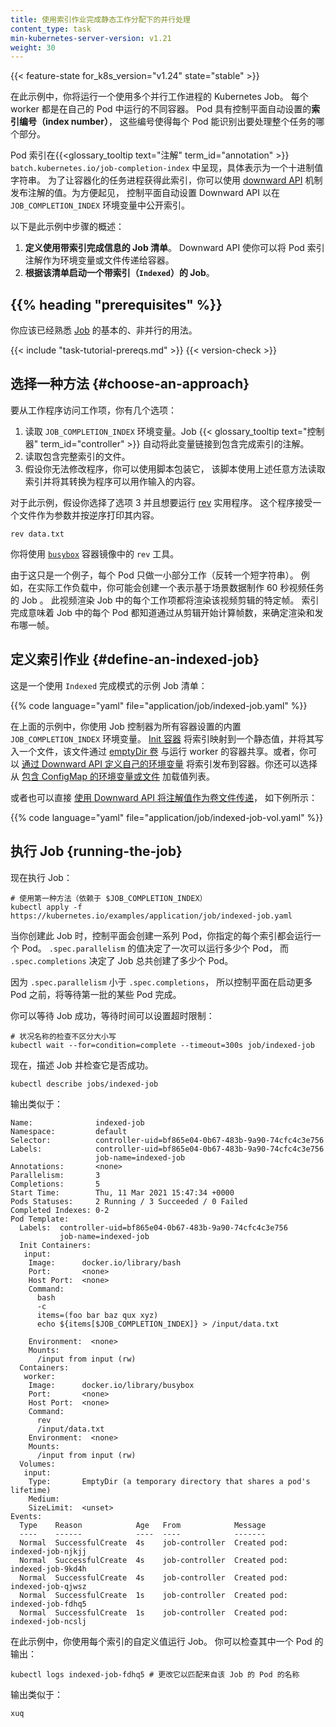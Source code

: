 ```yaml
---
title: 使用索引作业完成静态工作分配下的并行处理
content_type: task
min-kubernetes-server-version: v1.21
weight: 30
---
```

<!-- 
title: Indexed Job for Parallel Processing with Static Work Assignment
content_type: task
min-kubernetes-server-version: v1.21
weight: 30
-->

{{< feature-state for_k8s_version="v1.24" state="stable" >}}

<!-- overview -->

<!-- 
In this example, you will run a Kubernetes Job that uses multiple parallel
worker processes.
Each worker is a different container running in its own Pod. The Pods have an
_index number_ that the control plane sets automatically, which allows each Pod
to identify which part of the overall task to work on.
-->
在此示例中，你将运行一个使用多个并行工作进程的 Kubernetes Job。
每个 worker 都是在自己的 Pod 中运行的不同容器。
Pod 具有控制平面自动设置的**索引编号（index number）**，
这些编号使得每个 Pod 能识别出要处理整个任务的哪个部分。

<!-- 
The pod index is available in the {{< glossary_tooltip text="annotation" term_id="annotation" >}}
`batch.kubernetes.io/job-completion-index` as a string representing its
decimal value. In order for the containerized task process to obtain this index,
you can publish the value of the annotation using the [downward API](/docs/concepts/workloads/pods/downward-api/)
mechanism.
For convenience, the control plane automatically sets the downward API to
expose the index in the `JOB_COMPLETION_INDEX` environment variable.
-->
Pod 索引在{{<glossary_tooltip text="注解" term_id="annotation" >}}
`batch.kubernetes.io/job-completion-index` 中呈现，具体表示为一个十进制值字符串。
为了让容器化的任务进程获得此索引，你可以使用
[downward API](/zh-cn/docs/concepts/workloads/pods/downward-api/)
机制发布注解的值。为方便起见，
控制平面自动设置 Downward API 以在 `JOB_COMPLETION_INDEX` 环境变量中公开索引。

<!-- 
Here is an overview of the steps in this example:

1. **Define a Job manifest using indexed completion**.
   The downward API allows you to pass the pod index annotation as an
   environment variable or file to the container.
2. **Start an `Indexed` Job based on that manifest**.
-->
以下是此示例中步骤的概述：

1. **定义使用带索引完成信息的 Job 清单**。
   Downward API 使你可以将 Pod 索引注解作为环境变量或文件传递给容器。
2. **根据该清单启动一个带索引（`Indexed`）的 Job**。

## {{% heading "prerequisites" %}}

<!-- 
You should already be familiar with the basic,
non-parallel, use of [Job](/docs/concepts/workloads/controllers/job/).
-->
你应该已经熟悉 [Job](/zh-cn/docs/concepts/workloads/controllers/job/) 的基本的、非并行的用法。

{{< include "task-tutorial-prereqs.md" >}} {{< version-check >}}

<!-- steps -->

<!-- 
## Choose an approach
 -->
## 选择一种方法 {#choose-an-approach}

<!-- 
To access the work item from the worker program, you have a few options:

1. Read the `JOB_COMPLETION_INDEX` environment variable. The Job
   {{< glossary_tooltip text="controller" term_id="controller" >}}
   automatically links this variable to the annotation containing the completion
   index.
1. Read a file that contains the completion index.
1. Assuming that you can't modify the program, you can wrap it with a script
   that reads the index using any of the methods above and converts it into
   something that the program can use as input.
 -->
要从工作程序访问工作项，你有几个选项：

1. 读取 `JOB_COMPLETION_INDEX` 环境变量。Job
   {{< glossary_tooltip text="控制器" term_id="controller" >}}
   自动将此变量链接到包含完成索引的注解。
2. 读取包含完整索引的文件。
3. 假设你无法修改程序，你可以使用脚本包装它，
   该脚本使用上述任意方法读取索引并将其转换为程序可以用作输入的内容。

<!-- 
For this example, imagine that you chose option 3 and you want to run the
[rev](https://man7.org/linux/man-pages/man1/rev.1.html) utility. This
program accepts a file as an argument and prints its content reversed.
-->
对于此示例，假设你选择了选项 3 并且想要运行
[rev](https://man7.org/linux/man-pages/man1/rev.1.html) 实用程序。
这个程序接受一个文件作为参数并按逆序打印其内容。

```shell
rev data.txt
```

<!--  
You'll use the `rev` tool from the
[`busybox`](https://hub.docker.com/_/busybox) container image.
-->
你将使用 [`busybox`](https://hub.docker.com/_/busybox) 容器镜像中的 `rev` 工具。

<!-- 
As this is only an example, each Pod only does a tiny piece of work (reversing a short
string). In a real workload you might, for example, create a Job that represents
 the
task of producing 60 seconds of video based on scene data.
Each work item in the video rendering Job would be to render a particular
frame of that video clip. Indexed completion would mean that each Pod in
the Job knows which frame to render and publish, by counting frames from
the start of the clip.
-->
由于这只是一个例子，每个 Pod 只做一小部分工作（反转一个短字符串）。
例如，在实际工作负载中，你可能会创建一个表示基于场景数据制作 60 秒视频任务的 Job 。
此视频渲染 Job 中的每个工作项都将渲染该视频剪辑的特定帧。
索引完成意味着 Job 中的每个 Pod 都知道通过从剪辑开始计算帧数，来确定渲染和发布哪一帧。

<!-- 
## Define an Indexed Job

Here is a sample Job manifest that uses `Indexed` completion mode:
-->
## 定义索引作业 {#define-an-indexed-job}

这是一个使用 `Indexed` 完成模式的示例 Job 清单：

{{% code language="yaml" file="application/job/indexed-job.yaml" %}}

<!-- 
In the example above, you use the builtin `JOB_COMPLETION_INDEX` environment
variable set by the Job controller for all containers. An [init container](/docs/concepts/workloads/pods/init-containers/)
maps the index to a static value and writes it to a file that is shared with the
container running the worker through an [emptyDir volume](/docs/concepts/storage/volumes/#emptydir).
Optionally, you can [define your own environment variable through the downward
API](/docs/tasks/inject-data-application/environment-variable-expose-pod-information/)
to publish the index to containers. You can also choose to load a list of values
from a [ConfigMap as an environment variable or file](/docs/tasks/configure-pod-container/configure-pod-configmap/).
-->
在上面的示例中，你使用 Job 控制器为所有容器设置的内置 `JOB_COMPLETION_INDEX` 环境变量。
[Init 容器](/zh-cn/docs/concepts/workloads/pods/init-containers/)
将索引映射到一个静态值，并将其写入一个文件，该文件通过
[emptyDir 卷](/zh-cn/docs/concepts/storage/volumes/#emptydir)
与运行 worker 的容器共享。或者，你可以
[通过 Downward API 定义自己的环境变量](/zh-cn/docs/tasks/inject-data-application/environment-variable-expose-pod-information/)
将索引发布到容器。你还可以选择从
[包含 ConfigMap 的环境变量或文件](/zh-cn/docs/tasks/configure-pod-container/configure-pod-configmap/)
加载值列表。

<!-- 
Alternatively, you can directly [use the downward API to pass the annotation
value as a volume file](/docs/tasks/inject-data-application/downward-api-volume-expose-pod-information/#store-pod-fields),
like shown in the following example:
-->
或者也可以直接
[使用 Downward API 将注解值作为卷文件传递](/zh-cn/docs/tasks/inject-data-application/downward-api-volume-expose-pod-information/#store-pod-fields)，
如下例所示：

{{% code language="yaml" file="application/job/indexed-job-vol.yaml" %}}

<!-- 
## Running the Job

Now run the Job:
-->
## 执行 Job {running-the-job}

现在执行 Job：

```shell
# 使用第一种方法（依赖于 $JOB_COMPLETION_INDEX）
kubectl apply -f https://kubernetes.io/examples/application/job/indexed-job.yaml
```

<!-- 
When you create this Job, the control plane creates a series of Pods, one for each index you specified. The value of `.spec.parallelism` determines how many can run at once whereas `.spec.completions` determines how many Pods the Job creates in total.

Because `.spec.parallelism` is less than `.spec.completions`, the control plane waits for some of the first Pods to complete before starting more of them.
-->
当你创建此 Job 时，控制平面会创建一系列 Pod，你指定的每个索引都会运行一个 Pod。
`.spec.parallelism` 的值决定了一次可以运行多少个 Pod，
而 `.spec.completions` 决定了 Job 总共创建了多少个 Pod。

因为 `.spec.parallelism` 小于 `.spec.completions`，
所以控制平面在启动更多 Pod 之前，将等待第一批的某些 Pod 完成。

<!--
You can wait for the Job to succeed, with a timeout:
-->
你可以等待 Job 成功，等待时间可以设置超时限制：

```shell
# 状况名称的检查不区分大小写
kubectl wait --for=condition=complete --timeout=300s job/indexed-job
```

<!--
Now, describe the Job and check that it was successful.
-->
现在，描述 Job 并检查它是否成功。

```shell
kubectl describe jobs/indexed-job
```

<!-- 
The output is similar to:
-->
输出类似于：

```
Name:              indexed-job
Namespace:         default
Selector:          controller-uid=bf865e04-0b67-483b-9a90-74cfc4c3e756
Labels:            controller-uid=bf865e04-0b67-483b-9a90-74cfc4c3e756
                   job-name=indexed-job
Annotations:       <none>
Parallelism:       3
Completions:       5
Start Time:        Thu, 11 Mar 2021 15:47:34 +0000
Pods Statuses:     2 Running / 3 Succeeded / 0 Failed
Completed Indexes: 0-2
Pod Template:
  Labels:  controller-uid=bf865e04-0b67-483b-9a90-74cfc4c3e756
           job-name=indexed-job
  Init Containers:
   input:
    Image:      docker.io/library/bash
    Port:       <none>
    Host Port:  <none>
    Command:
      bash
      -c
      items=(foo bar baz qux xyz)
      echo ${items[$JOB_COMPLETION_INDEX]} > /input/data.txt

    Environment:  <none>
    Mounts:
      /input from input (rw)
  Containers:
   worker:
    Image:      docker.io/library/busybox
    Port:       <none>
    Host Port:  <none>
    Command:
      rev
      /input/data.txt
    Environment:  <none>
    Mounts:
      /input from input (rw)
  Volumes:
   input:
    Type:       EmptyDir (a temporary directory that shares a pod's lifetime)
    Medium:
    SizeLimit:  <unset>
Events:
  Type    Reason            Age   From            Message
  ----    ------            ----  ----            -------
  Normal  SuccessfulCreate  4s    job-controller  Created pod: indexed-job-njkjj
  Normal  SuccessfulCreate  4s    job-controller  Created pod: indexed-job-9kd4h
  Normal  SuccessfulCreate  4s    job-controller  Created pod: indexed-job-qjwsz
  Normal  SuccessfulCreate  1s    job-controller  Created pod: indexed-job-fdhq5
  Normal  SuccessfulCreate  1s    job-controller  Created pod: indexed-job-ncslj
```

<!-- 
In this example, you run the Job with custom values for each index. You can
inspect the output of one of the pods:
-->
在此示例中，你使用每个索引的自定义值运行 Job。
你可以检查其中一个 Pod 的输出：

```shell
kubectl logs indexed-job-fdhq5 # 更改它以匹配来自该 Job 的 Pod 的名称
```

<!-- 
The output is similar to:
-->
输出类似于：

```
xuq
```